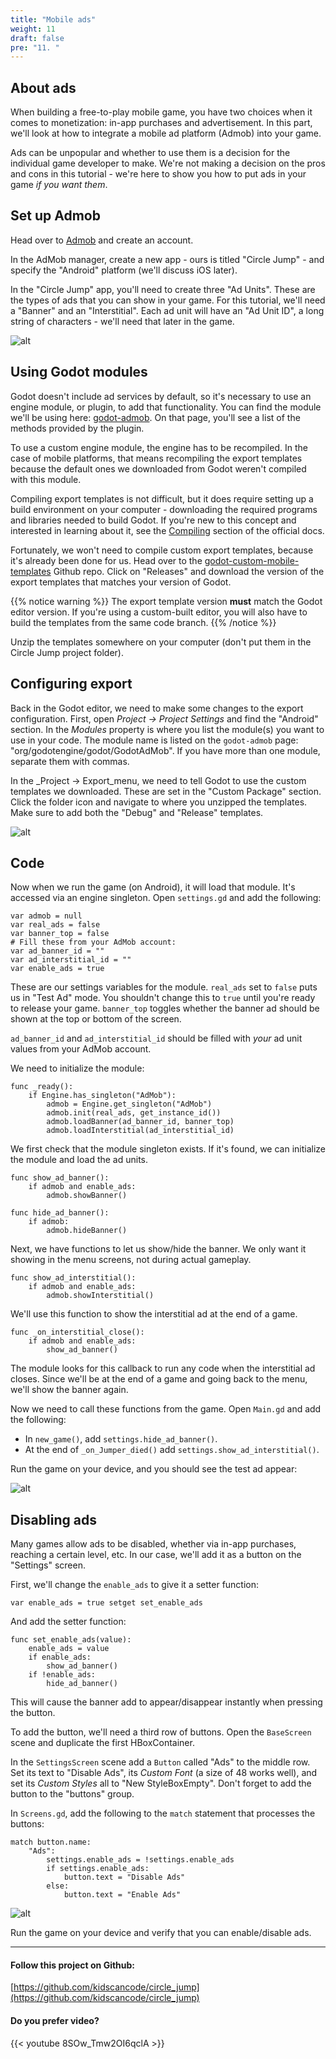 ```yaml
---
title: "Mobile ads"
weight: 11
draft: false
pre: "11. "
---
```


## About ads

When building a free-to-play mobile game, you have two choices when it comes to monetization: in-app purchases and advertisement. In this part, we'll look at how to integrate a mobile ad platform (Admob) into your game.

Ads can be unpopular and whether to use them is a decision for the individual game developer to make. We're not making a decision on the pros and cons in this tutorial - we're here to show you how to put ads in your game *if you want them*.

## Set up Admob

Head over to [Admob](https://www.admob.com/) and create an account.

In the AdMob manager, create a new app - ours is titled "Circle Jump" - and specify the "Android" platform (we'll discuss iOS later).

In the "Circle Jump" app, you'll need to create three "Ad Units". These are the types of ads that you can show in your game. For this tutorial, we'll need a "Banner" and an "Interstitial". Each ad unit will have an "Ad Unit ID", a long string of characters - we'll need that later in the game.

![alt](/godot_recipes/img/cj_11_01.png)

## Using Godot modules

Godot doesn't include ad services by default, so it's necessary to use an engine module, or plugin, to add that functionality. You can find the module we'll be using here: [godot-admob](https://github.com/kloder-games/godot-admob).
On that page, you'll see a list of the methods provided by the plugin.

To use a custom engine module, the engine has to be recompiled. In the case of mobile platforms, that means recompiling the export templates because the default ones we downloaded from Godot weren't compiled with this module.

Compiling export templates is not difficult, but it does require setting up a build environment on your computer - downloading the required programs and libraries needed to build Godot. If you're new to this concept and interested in learning about it, see the [Compiling](https://docs.godotengine.org/en/latest/development/compiling/introduction_to_the_buildsystem.html) section of the official docs.

Fortunately, we won't need to compile custom export templates, because it's already been done for us. Head over to the [godot-custom-mobile-templates](https://github.com/Shin-NiL/godot-custom-mobile-template) Github repo. Click on "Releases" and download the version of the export templates that matches your version of Godot.

{{% notice warning %}}
The export template version **must** match the Godot editor version. If you're using a custom-built editor, you will also have to build the templates from the same code branch.
{{% /notice %}}

Unzip the templates somewhere on your computer (don't put them in the Circle Jump project folder).

## Configuring export

Back in the Godot editor, we need to make some changes to the export configuration. First, open _Project -> Project Settings_ and find the "Android" section. In the _Modules_ property is where you list the module(s) you want to use in your code. The module name is listed on the `godot-admob` page: "org/godotengine/godot/GodotAdMob". If you have more than one module, separate them with commas.

In the _Project -> Export_menu, we need to tell Godot to use the custom templates we downloaded. These are set in the "Custom Package" section. Click the folder icon and navigate to where you unzipped the templates. Make sure to add both the "Debug" and "Release" templates.

![alt](/godot_recipes/img/cj_11_02.png)

## Code

Now when we run the game (on Android), it will load that module. It's accessed via an engine singleton. Open `settings.gd` and add the following:

```gdscript
var admob = null
var real_ads = false
var banner_top = false
# Fill these from your AdMob account:
var ad_banner_id = ""
var ad_interstitial_id = ""
var enable_ads = true
```

These are our settings variables for the module. `real_ads` set to `false` puts us in "Test Ad" mode. You shouldn't change this to `true` until you're ready to release your game. `banner_top` toggles whether the banner ad should be shown at the top or bottom of the screen.

`ad_banner_id` and `ad_interstitial_id` should be filled with _your_ ad unit values from your AdMob account.

We need to initialize the module:

```gdscript
func _ready():
    if Engine.has_singleton("AdMob"):
        admob = Engine.get_singleton("AdMob")
        admob.init(real_ads, get_instance_id())
        admob.loadBanner(ad_banner_id, banner_top)
        admob.loadInterstitial(ad_interstitial_id)
```

We first check that the module singleton exists. If it's found, we can initialize the module and load the ad units.

```gdscript
func show_ad_banner():
    if admob and enable_ads:
        admob.showBanner()

func hide_ad_banner():
    if admob:
        admob.hideBanner()
```

Next, we have functions to let us show/hide the banner. We only want it showing in the menu screens, not during actual gameplay.

```gdscript
func show_ad_interstitial():
    if admob and enable_ads:
        admob.showInterstitial()
```

We'll use this function to show the interstitial ad at the end of a game.

```gdscript
func _on_interstitial_close():
    if admob and enable_ads:
        show_ad_banner()
```

The module looks for this callback to run any code when the interstitial ad closes. Since we'll be at the end of a game and going back to the menu, we'll show the banner again.

Now we need to call these functions from the game. Open `Main.gd` and add the following:

- In `new_game()`, add `settings.hide_ad_banner()`.
- At the end of `_on_Jumper_died()` add `settings.show_ad_interstitial()`.

Run the game on your device, and you should see the test ad appear:

![alt](/godot_recipes/img/cj_11_03.jpg)

## Disabling ads

Many games allow ads to be disabled, whether via in-app purchases, reaching a certain level, etc. In our case, we'll add it as a button on the "Settings" screen.

First, we'll change the `enable_ads` to give it a setter function:

```gdscript
var enable_ads = true setget set_enable_ads
```
And add the setter function:

```gdscript
func set_enable_ads(value):
    enable_ads = value
    if enable_ads:
        show_ad_banner()
    if !enable_ads:
        hide_ad_banner()
```

This will cause the banner add to appear/disappear instantly when pressing the button.

To add the button, we'll need a third row of buttons. Open the `BaseScreen` scene and duplicate the first HBoxContainer.

In the `SettingsScreen` scene add a `Button` called "Ads" to the middle row. Set its text to "Disable Ads", its _Custom Font_ (a size of 48 works well), and set its _Custom Styles_ all to "New StyleBoxEmpty". Don't forget to add the button to the "buttons" group.

In `Screens.gd`, add the following to the `match` statement that processes the buttons:

```gdscript
match button.name:
    "Ads":
        settings.enable_ads = !settings.enable_ads
        if settings.enable_ads:
            button.text = "Disable Ads"
        else:
            button.text = "Enable Ads"
```

![alt](/godot_recipes/img/cj_11_04.png)

Run the game on your device and verify that you can enable/disable ads.

----------

#### Follow this project on Github:

[https://github.com/kidscancode/circle_jump](https://github.com/kidscancode/circle_jump)

#### Do you prefer video?

{{< youtube 8SOw_Tmw2OI6qclA >}}
